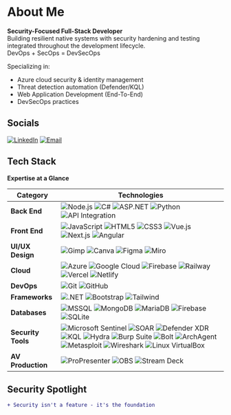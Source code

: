 # About Me
**Security-Focused Full-Stack Developer**  
Building resilient native systems with security hardening and testing integrated throughout the development lifecycle.  
DevOps + SecOps = DevSecOps

Specializing in:  
  - Azure cloud security & identity management  
  - Threat detection automation (Defender/KQL)  
  - Web Application Development (End-To-End)  
  - DevSecOps practices

## Socials
[![LinkedIn](https://img.shields.io/badge/LinkedIn-Connect-%230077B5?logo=linkedin   )](https://linkedin.com/in/mihlali-8934528-mabovula   ) 
[![Email](https://img.shields.io/badge/Email-Contact-%23D14836?logo=gmail   )](mailto:mihlalimabovula597@gmail.com)

## Tech Stack
**Expertise at a Glance**

| Category          | Technologies                                                                 |
|-------------------|------------------------------------------------------------------------------|
| **Back End**      | ![Node.js](https://img.shields.io/badge/-Node.js-339933?logo=nodedotjs   ) ![C#](https://img.shields.io/badge/-C%23-239120?logo=csharp   ) ![ASP.NET](https://img.shields.io/badge/-ASP.NET-512BD4?logo=dotnet   ) ![Python](https://img.shields.io/badge/-Python-3776AB?logo=python&logoColor=white   ) ![API Integration](https://img.shields.io/badge/-API%20Integration-FF6F00?logo=swagger   ) |
| **Front End**     | ![JavaScript](https://img.shields.io/badge/-JavaScript-F7DF1E?logo=javascript&logoColor=black   ) ![HTML5](https://img.shields.io/badge/-HTML5-E34F26?logo=html5   ) ![CSS3](https://img.shields.io/badge/-CSS3-1572B6?logo=css3   ) ![Vue.js](https://img.shields.io/badge/-Vue.js-4FC08D?logo=vuedotjs   ) ![Next.js](https://img.shields.io/badge/-Next.js-000000?logo=nextdotjs   ) ![Angular](https://img.shields.io/badge/-Angular-DD0031?logo=angular   ) |
| **UI/UX Design**  | ![Gimp](https://img.shields.io/badge/-GIMP-5C5543?logo=gimp ) ![Canva](https://img.shields.io/badge/-Canva-00C4CC?logo=canva ) ![Figma](https://img.shields.io/badge/-Figma-F24E1E?logo=figma ) ![Miro](https://img.shields.io/badge/-Miro-F2D522?logo=miro ) |
| **Cloud**         | ![Azure](https://img.shields.io/badge/-Azure-0078D4?logo=microsoftazure   ) ![Google Cloud](https://img.shields.io/badge/-GCP-4285F4?logo=googlecloud   ) ![Firebase](https://img.shields.io/badge/-Firebase-FFCA28?logo=firebase&logoColor=black   ) ![Railway](https://img.shields.io/badge/-Railway-0B0D0E?logo=railway  ) ![Vercel](https://img.shields.io/badge/-Vercel-000000?logo=vercel  ) ![Netlify](https://img.shields.io/badge/-Netlify-00C7B7?logo=netlify  ) |
| **DevOps**        | ![Git](https://img.shields.io/badge/-Git-F05032?logo=git   ) ![GitHub](https://img.shields.io/badge/-GitHub-181717?logo=github   ) |
| **Frameworks**    | ![.NET](https://img.shields.io/badge/-.NET-512BD4?logo=dotnet   ) ![Bootstrap](https://img.shields.io/badge/-Bootstrap-7952B3?logo=bootstrap   ) ![Tailwind](https://img.shields.io/badge/-Tailwind_CSS-38B2AC?logo=tailwind-css   ) |
| **Databases**     | ![MSSQL](https://img.shields.io/badge/-SQL%20Server-CC2927?logo=microsoftsqlserver   ) ![MongoDB](https://img.shields.io/badge/-MongoDB-47A248?logo=mongodb   ) ![MariaDB](https://img.shields.io/badge/-MariaDB-003545?logo=mariadb   ) ![Firebase](https://img.shields.io/badge/-Firebase-FFCA28?logo=firebase&logoColor=black   ) ![SQLite](https://img.shields.io/badge/-SQLite-003B57?logo=sqlite   ) |
| **Security Tools**| ![Microsoft Sentinel](https://img.shields.io/badge/-Microsoft_Sentinel-0078D4?logo=microsoft   ) ![SOAR](https://img.shields.io/badge/-SOAR-0078D4?logo=microsoft   ) ![Defender XDR](https://img.shields.io/badge/-Defender_XDR-0078D4?logo=microsoft   ) ![KQL](https://img.shields.io/badge/-KQL-0078D4?logo=microsoftazure   ) ![Hydra](https://img.shields.io/badge/-Hydra-2E8B57?logo=hackaday&logoColor=white   ) ![Burp Suite](https://img.shields.io/badge/-Burp_Suite-FF6633?logo=portswigger   ) ![Bolt](https://img.shields.io/badge/-Bolt-2E8B57?logo=bolt   ) ![ArchAgent](https://img.shields.io/badge/-ArchAgent-2E8B57?logo=archlinux   ) ![Metasploit](https://img.shields.io/badge/-Metasploit-EE0000?logo=metasploit ) ![Wireshark](https://img.shields.io/badge/-Wireshark-1679A7?logo=wireshark ) ![Linux VirtualBox](https://img.shields.io/badge/-VirtualBox-183A61?logo=virtualbox ) |
| **AV Production** | ![ProPresenter](https://img.shields.io/badge/-ProPresenter-1D4ED7?logo=propresenter ) ![OBS](https://img.shields.io/badge/-OBS-302E31?logo=obsstudio ) ![Stream Deck](https://img.shields.io/badge/-Stream_Deck-1E1E1E?logo=elgato ) |

## Security Spotlight
```diff
+ Security isn't a feature - it's the foundation
